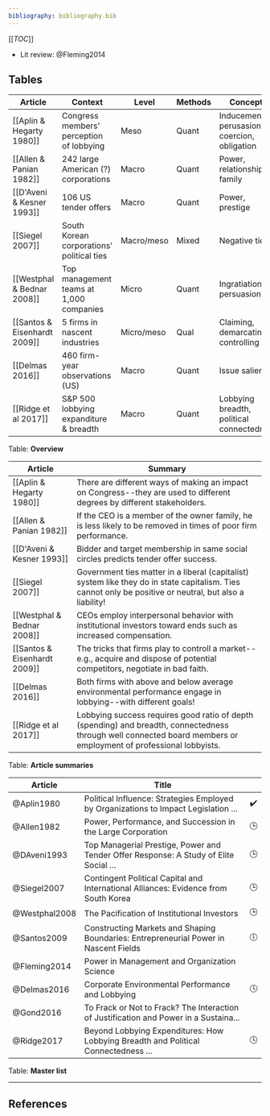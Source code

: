```yaml
---
bibliography: bibliography.bib
---
```


[[_TOC_]]

* Lit review: @Fleming2014

## Tables

Article                     | Context                                   | Level     | Methods   | Concepts
-----                       | ---------                                 | ---       | ---       | ---------
[[Aplin & Hegarty 1980]]    | Congress members' perception of lobbying  | Meso      | Quant     | Inducement, perusasion, coercion, obligation
[[Allen & Panian 1982]]     | 242 large American (?) corporations       | Macro     | Quant     | Power, relationships, family
[[D'Aveni & Kesner 1993]]   | 106 US tender offers                      | Macro     | Quant     | Power, prestige
[[Siegel 2007]]             | South Korean corporations' political ties | Macro/meso| Mixed     | Negative ties
[[Westphal & Bednar 2008]]  | Top management teams at 1,000 companies   | Micro     | Quant     | Ingratiation, persuasion
[[Santos & Eisenhardt 2009]]| 5 firms in nascent industries             | Micro/meso| Qual      | Claiming, demarcating, controlling
[[Delmas 2016]]             | 460 firm-year observations (US)           | Macro     | Quant     | Issue salience
[[Ridge et al 2017]]        | S&P 500 lobbying expanditure & breadth    | Macro     | Quant     | Lobbying breadth, political connectedness
Table: **Overview**

Article                     | Summary
---                         | ------------
[[Aplin & Hegarty 1980]]    | There are different ways of making an impact on Congress--they are used to different degrees by different stakeholders.
[[Allen & Panian 1982]]     | If the CEO is a member of the owner family, he is less likely to be removed in times of poor firm performance.
[[D'Aveni & Kesner 1993]]   | Bidder and target membership in same social circles predicts tender offer success.
[[Siegel 2007]]             | Government ties matter in a liberal (capitalist) system like they do in state capitalism. Ties cannot only be positive or neutral, but also a liability!
[[Westphal & Bednar 2008]]  | CEOs employ interpersonal behavior with institutional investors toward ends such as increased compensation.
[[Santos & Eisenhardt 2009]]| The tricks that firms play to controll a market--e.g., acquire and dispose of potential competitors, negotiate in bad faith.
[[Delmas 2016]]             | Both firms with above and below average environmental performance engage in lobbying--with different goals!
[[Ridge et al 2017]]        | Lobbying success requires good ratio of depth (spending) and breadth, connectedness through well connected board members or employment of professional lobbyists.
Table: **Article summaries**

Article         | Title                                                                                 | </br>
---             | ---                                                                                   | :-:
@Aplin1980      | Political Influence: Strategies Employed by Organizations to Impact Legislation ...   | :heavy_check_mark:
@Allen1982      | Power, Performance, and Succession in the Large Corporation                           | :clock3:
@DAveni1993     | Top Managerial Prestige, Power and Tender Offer Response: A Study of Elite Social ... | :clock3:
@Siegel2007     | Contingent Political Capital and International Alliances: Evidence from South Korea   | :clock3:
@Westphal2008   | The Pacification of Institutional Investors                                           | :clock3:
@Santos2009     | Constructing Markets and Shaping Boundaries: Entrepreneurial Power in Nascent Fields  | :clock6:
@Fleming2014    | Power in Management and Organization Science                                          | 
@Delmas2016     | Corporate Environmental Performance and Lobbying                                      | :clock4:
@Gond2016       | To Frack or Not to Frack? The Interaction of Justification and Power in a Sustaina... | 
@Ridge2017      | Beyond Lobbying Expenditures: How Lobbying Breadth and Political Connectedness ...    | :clock4:
Table: **Master list**

---

## References